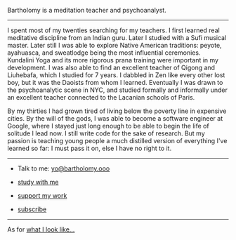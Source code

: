 Bartholomy is a meditation teacher and psychoanalyst.

---

I spent most of my twenties searching for my teachers. I first learned real meditative discipline from an Indian guru. Later I studied with a Sufi musical master. Later still I was able to explore Native American traditions: peyote, ayahuasca, and sweatlodge being the most influential ceremonies. Kundalini Yoga and its more rigorous prana training were important in my development. I was also able to find an excellent teacher of Qigong and Liuhebafa, which I studied for 7 years. I dabbled in Zen like every other lost boy, but it was the Daoists from whom I learned. Eventually I was drawn to the psychoanalytic scene in NYC, and studied formally and informally under an excellent teacher connected to the Lacanian schools of Paris.

By my thirties I had grown tired of living below the poverty line in expensive cities. By the will of the gods, I was able to become a software engineer at Google, where I stayed just long enough to be able to begin the life of solitude I lead now. I still write code for the sake of research. But my passion is teaching young people a much distilled version of everything I've learned so far: I must pass it on, else I have no right to it.

---

* Talk to me: yo@bartholomy.ooo

* [study with me](/study/)

* [support my work](/support/)

* [subscribe](/subscribe/)

---

As for [what I look like...](/posts/no-photo/)
